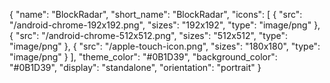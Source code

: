 {
  "name": "BlockRadar",
  "short_name": "BlockRadar",
  "icons": [
    {
      "src": "/android-chrome-192x192.png",
      "sizes": "192x192",
      "type": "image/png"
    },
    {
      "src": "/android-chrome-512x512.png",
      "sizes": "512x512",
      "type": "image/png"
    },
    {
      "src": "/apple-touch-icon.png",
      "sizes": "180x180",
      "type": "image/png"
    }
  ],
  "theme_color": "#0B1D39",
  "background_color": "#0B1D39",
  "display": "standalone",
  "orientation": "portrait"
}
